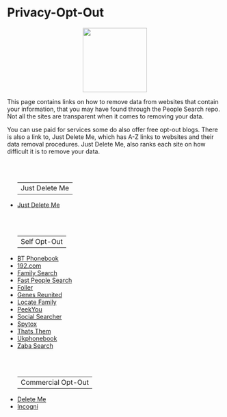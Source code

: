 # Privacy-Opt-Out
<p align="center">
  <img width="150" height="150" src="https://www.cqcore.uk/wp-content/uploads/2021/04/cropped-cropped-Capture-2.png">
</p>
 <p>This page contains links on how to remove data from websites that contain your information, that you may have found through the People Search repo. Not all the sites are transparent when it comes to removing your data.</p>
 <p>You can use paid for services some do also offer free opt-out blogs. There is also a link to, Just Delete Me, which has A-Z links to websites and their data removal procedures. Just Delete Me, also ranks each site on how difficult it is to remove your data.</p>
<br></br>
<ul>
    <table>
        <tr>
            <td>Just Delete Me</td>
        </tr>
    </table>
    <li><a href="https://justdeleteme.xyz/">Just Delete Me</a></li>
</ul>
<br></br>
<ul>
    <table>
        <tr>
            <td>Self Opt-Out</td>
        </tr>
    </table>
    <li><a href="https://www.bt.com/help/landline/calling-features-and-security/how-do-i-sign-up-to-ex-directory-services-">BT Phonebook</a></li>
    <li><a href="https://www.192.com/c01/new-request/">192.com</a></li>
    <li><a href="https://www.familysearch.org/en/help/helpcenter/article/can-i-request-to-remove-the-name-of-a-living-person-from-historical-records">Family Search</a></li>
    <li><a href="https://www.fastpeoplesearch.com/removal">Fast People Search</a></li>
    <li><a href="https://foller.me/do-not-sell">Foller</a></li>
    <li><a href="https://www.genesreunited.co.uk/help/contact/support">Genes Reunited</a></li>
    <li><a href="https://www.locatefamily.com/removal2.html">Locate Family</a></li>
    <li><a href="https://www.peekyou.com/about/contact/ccpa_optout/do_not_sell/">PeekYou</a></li>
    <li><a href="https://www.social-searcher.com/support/">Social Searcher</a></li>
    <li><a href="https://www.spytox.com/opt_out">Spytox</a></li>
    <li><a href="https://thatsthem.com/optout">Thats Them</a></li>
    <li><a href="https://www.ukphonebook.com/remove-me">Ukphonebook</a></li>
    <li><a href="https://www.intelius.com/optout">Zaba Search</a></li>
</ul>
<br></br>
<ul>
    <table>
        <tr>
            <td>Commercial Opt-Out</td>
        </tr>
    </table>
    <li><a href="https://joindeleteme.com/blog/opt-out-guides/">Delete Me</a></li>
    <li><a href="https://blog.incogni.com/opt-out-guides/">Incogni</a></li>
</ul>
<br></br>
